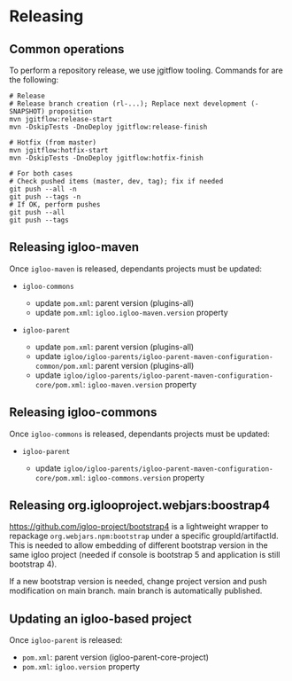 
# Releasing

## Common operations

To perform a repository release, we use jgitflow tooling. Commands for are the following:

```
# Release
# Release branch creation (rl-...); Replace next development (-SNAPSHOT) proposition
mvn jgitflow:release-start
mvn -DskipTests -DnoDeploy jgitflow:release-finish

# Hotfix (from master)
mvn jgitflow:hotfix-start
mvn -DskipTests -DnoDeploy jgitflow:hotfix-finish

# For both cases
# Check pushed items (master, dev, tag); fix if needed
git push --all -n
git push --tags -n
# If OK, perform pushes
git push --all
git push --tags
```

## Releasing igloo-maven

Once `igloo-maven` is released, dependants projects must be updated:

* `igloo-commons`

  * update `pom.xml`: parent version (plugins-all)
  * update `pom.xml`: `igloo.igloo-maven.version` property

* `igloo-parent`

  * update `pom.xml`: parent version (plugins-all)
  * update `igloo/igloo-parents/igloo-parent-maven-configuration-common/pom.xml`: parent version (plugins-all)
  * update `igloo/igloo-parents/igloo-parent-maven-configuration-core/pom.xml`: `igloo-maven.version` property

## Releasing igloo-commons

Once `igloo-commons` is released, dependants projects must be updated:

* `igloo-parent`

  * update `igloo/igloo-parents/igloo-parent-maven-configuration-core/pom.xml`: `igloo-commons.version` property

## Releasing org.iglooproject.webjars:boostrap4

https://github.com/igloo-project/bootstrap4 is a lightweight wrapper to repackage `org.webjars.npm:bootstrap`
under a specific groupId/artifactId. This is needed to allow embedding of different bootstrap version in the
same igloo project (needed if console is bootstrap 5 and application is still bootstrap 4).

If a new bootstrap version is needed, change project version and push modification on main branch. main branch
is automatically published.

## Updating an igloo-based project

Once `igloo-parent` is released:

* `pom.xml`: parent version (igloo-parent-core-project)
* `pom.xml`: `igloo.version` property
